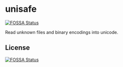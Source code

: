# unisafe
[![FOSSA Status](https://app.fossa.com/api/projects/git%2Bgithub.com%2Fionite34%2Funisafe.svg?type=shield)](https://app.fossa.com/projects/git%2Bgithub.com%2Fionite34%2Funisafe?ref=badge_shield)

 Read unknown files and binary encodings into unicode.


## License
[![FOSSA Status](https://app.fossa.com/api/projects/git%2Bgithub.com%2Fionite34%2Funisafe.svg?type=large)](https://app.fossa.com/projects/git%2Bgithub.com%2Fionite34%2Funisafe?ref=badge_large)